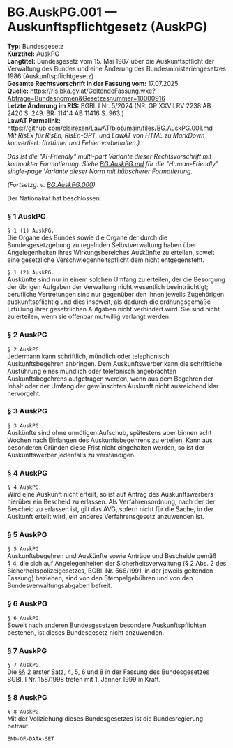 # BG.AuskPG.001 — Auskunftspflichtgesetz (AuskPG)
**Typ:** Bundesgesetz  
**Kurztitel:** AuskPG  
**Langtitel:** Bundesgesetz vom 15. Mai 1987 über die Auskunftspflicht der Verwaltung des Bundes und eine Änderung des Bundesministeriengesetzes 1986 (Auskunftspflichtgesetz)  
**Gesamte Rechtsvorschrift in der Fassung vom:** 17.07.2025  
**Quelle:** https://ris.bka.gv.at/GeltendeFassung.wxe?Abfrage=Bundesnormen&Gesetzesnummer=10000916  
**Letzte Änderung im RIS:** BGBl. I Nr. 5/2024 (NR: GP XXVII RV 2238 AB 2420 S. 249. BR: 11414 AB 11416 S. 963.)  
**LawAT Permalink:** https://github.com/clairexen/LawAT/blob/main/files/BG.AuskPG.001.md  
*Mit RisEx für RisEn, RisEn-GPT, und LawAT von HTML zu MarkDown konvertiert. (Irrtümer und Fehler vorbehalten.)*

*Das ist die "AI-Friendly" multi-part Variante dieser Rechtsvorschrift mit kompakter Formatierung. Siehe [BG.AuskPG.md](BG.AuskPG.md) für die "Human-Friendly" single-page Variante dieser Norm mit hübscherer Formatierung.*

*(Fortsetzg. v. [BG.AuskPG.000](BG.AuskPG.000.md))*

Der Nationalrat hat beschlossen:

### § 1 AuskPG

`§ 1 (1) AuskPG.`  
Die Organe des Bundes sowie die Organe der durch die Bundesgesetzgebung zu regelnden Selbstverwaltung haben über Angelegenheiten ihres Wirkungsbereiches Auskünfte zu erteilen, soweit eine gesetzliche Verschwiegenheitspflicht dem nicht entgegensteht.

`§ 1 (2) AuskPG.`  
Auskünfte sind nur in einem solchen Umfang zu erteilen, der die Besorgung der übrigen Aufgaben der Verwaltung nicht wesentlich beeinträchtigt; berufliche Vertretungen sind nur gegenüber den ihnen jeweils Zugehörigen auskunftspflichtig und dies insoweit, als dadurch die ordnungsgemäße Erfüllung ihrer gesetzlichen Aufgaben nicht verhindert wird. Sie sind nicht zu erteilen, wenn sie offenbar mutwillig verlangt werden.

### § 2 AuskPG

`§ 2 AuskPG.`  
Jedermann kann schriftlich, mündlich oder telephonisch Auskunftsbegehren anbringen. Dem Auskunftswerber kann die schriftliche Ausführung eines mündlich oder telefonisch angebrachten Auskunftsbegehrens aufgetragen werden, wenn aus dem Begehren der Inhalt oder der Umfang der gewünschten Auskunft nicht ausreichend klar hervorgeht.

### § 3 AuskPG

`§ 3 AuskPG.`  
Auskünfte sind ohne unnötigen Aufschub, spätestens aber binnen acht Wochen nach Einlangen des Auskunftsbegehrens zu erteilen. Kann aus besonderen Gründen diese Frist nicht eingehalten werden, so ist der Auskunftswerber jedenfalls zu verständigen.

### § 4 AuskPG

`§ 4 AuskPG.`  
Wird eine Auskunft nicht erteilt, so ist auf Antrag des Auskunftswerbers hierüber ein Bescheid zu erlassen. Als Verfahrensordnung, nach der der Bescheid zu erlassen ist, gilt das AVG, sofern nicht für die Sache, in der Auskunft erteilt wird, ein anderes Verfahrensgesetz anzuwenden ist.

### § 5 AuskPG

`§ 5 AuskPG.`  
Auskunftsbegehren und Auskünfte sowie Anträge und Bescheide gemäß § 4, die sich auf Angelegenheiten der Sicherheitsverwaltung (§ 2 Abs. 2 des Sicherheitspolizeigesetzes, BGBl. Nr. 566/1991, in der jeweils geltenden Fassung) beziehen, sind von den Stempelgebühren und von den Bundesverwaltungsabgaben befreit.

### § 6 AuskPG

`§ 6 AuskPG.`  
Soweit nach anderen Bundesgesetzen besondere Auskunftspflichten bestehen, ist dieses Bundesgesetz nicht anzuwenden.

### § 7 AuskPG

`§ 7 AuskPG.`  
Die §§ 2 erster Satz, 4, 5, 6 und 8 in der Fassung des Bundesgesetzes BGBl. I Nr. 158/1998 treten mit 1. Jänner 1999 in Kraft.

### § 8 AuskPG

`§ 8 AuskPG.`  
Mit der Vollziehung dieses Bundesgesetzes ist die Bundesregierung betraut.

`END-OF-DATA-SET`
